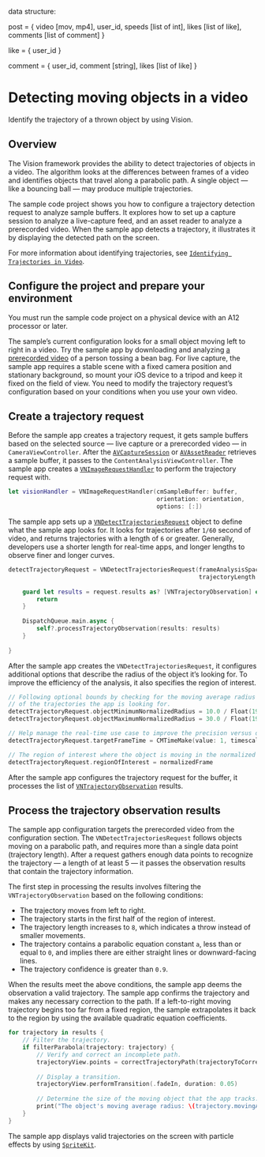 data structure:

post = {
video [mov, mp4],
user_id,
speeds [list of int],
likes [list of like],
comments [list of comment]
}

like = {
user_id
}

comment = {
user_id,
comment [string],
likes [list of like]
}


# Detecting moving objects in a video
Identify the trajectory of a thrown object by using Vision.

## Overview
The Vision framework provides the ability to detect trajectories of objects in a video. The algorithm looks at the differences between frames of a video and identifies objects that travel along a parabolic path. A single object — like a bouncing ball — may produce multiple trajectories.

The sample code project shows you how to configure a trajectory detection request to analyze sample buffers. It explores how to set up a capture session to analyze a live-capture feed, and an asset reader to analyze a prerecorded video. When the sample app detects a trajectory, it illustrates it by displaying the detected path on the screen.

For more information about identifying trajectories, see [`Identifying Trajectories in Video`][0].

## Configure the project and prepare your environment
You must run the sample code project on a physical device with an A12 processor or later.

The sample’s current configuration looks for a small object moving left to right in a video. Try the sample app by downloading and analyzing [a prerecorded video][1] of a person tossing a bean bag. For live capture, the sample app requires a stable scene with a fixed camera position and stationary background, so mount your iOS device to a tripod and keep it fixed on the field of view. You need to modify the trajectory request’s configuration based on your conditions when you use your own video.

## Create a trajectory request
Before the sample app creates a trajectory request, it gets sample buffers based on the selected source — live capture or a prerecorded video — in `CameraViewController`. After the [`AVCaptureSession`][2] or [`AVAssetReader`][3] retrieves a sample buffer, it passes to the `ContentAnalysisViewController`. The sample app creates a [`VNImageRequestHandler`][4] to perform the trajectory request with.

``` swift
let visionHandler = VNImageRequestHandler(cmSampleBuffer: buffer,
                                          orientation: orientation,
                                          options: [:])
```

The sample app sets up a [`VNDetectTrajectoriesRequest`][5] object to define what the sample app looks for. It looks for trajectories after `1/60` second of video, and returns trajectories with a length of `6` or greater. Generally, developers use a shorter length for real-time apps, and longer lengths to observe finer and longer curves.

``` swift
detectTrajectoryRequest = VNDetectTrajectoriesRequest(frameAnalysisSpacing: CMTime(value: 10, timescale: 600),
                                                      trajectoryLength: 6) { [weak self] (request: VNRequest, error: Error?) -> Void in
    
    guard let results = request.results as? [VNTrajectoryObservation] else {
        return
    }
    
    DispatchQueue.main.async {
        self?.processTrajectoryObservation(results: results)
    }
    
}
```

After the sample app creates the `VNDetectTrajectoriesRequest`, it configures additional options that describe the radius of the object it’s looking for. To improve the efficiency of the analysis, it also specifies the region of interest. 

``` swift
// Following optional bounds by checking for the moving average radius
// of the trajectories the app is looking for.
detectTrajectoryRequest.objectMinimumNormalizedRadius = 10.0 / Float(1920.0)
detectTrajectoryRequest.objectMaximumNormalizedRadius = 30.0 / Float(1920.0)

// Help manage the real-time use case to improve the precision versus delay tradeoff.
detectTrajectoryRequest.targetFrameTime = CMTimeMake(value: 1, timescale: 60)

// The region of interest where the object is moving in the normalized image space.
detectTrajectoryRequest.regionOfInterest = normalizedFrame
```

After the sample app configures the trajectory request for the buffer, it processes the list of [`VNTrajectoryObservation`][6] results.

## Process the trajectory observation results
The sample app configuration targets the prerecorded video from the configuration section. The `VNDetectTrajectoriesRequest` follows objects moving on a parabolic path, and requires more than a single data point (trajectory length). After a request gathers enough data points to recognize the trajectory — a length of at least 5 — it passes the observation results that contain the trajectory information. 

The first step in processing the results involves filtering the `VNTrajectoryObservation` based on the following conditions:

- The trajectory moves from left to right.
- The trajectory starts in the first half of the region of interest.
- The trajectory length increases to `8`, which indicates a throw instead of smaller movements.
- The trajectory contains a parabolic equation constant `a`, less than or equal to `0`, and implies there are either straight lines or downward-facing lines.
- The trajectory confidence is greater than `0.9`.

When the results meet the above conditions, the sample app deems the observation a valid trajectory. The sample app confirms the trajectory and makes any necessary correction to the path. If a left-to-right moving trajectory begins too far from a fixed region, the sample extrapolates it back to the region by using the available quadratic equation coefficients.

``` swift
for trajectory in results {
    // Filter the trajectory.
    if filterParabola(trajectory: trajectory) {
        // Verify and correct an incomplete path.
        trajectoryView.points = correctTrajectoryPath(trajectoryToCorrect: trajectory)
        
        // Display a transition.
        trajectoryView.performTransition(.fadeIn, duration: 0.05)
        
        // Determine the size of the moving object that the app tracks.
        print("The object's moving average radius: \(trajectory.movingAverageRadius)")
    }
}
```

The sample app displays valid trajectories on the screen with particle effects by using [`SpriteKit`][7].

[0]: https://developer.apple.com/documentation/vision/identifying_trajectories_in_video
[1]: https://developer.apple.com/sample-code/ml/sample.mov
[2]: https://developer.apple.com/documentation/avfoundation/avcapturesession
[3]: https://developer.apple.com/documentation/avfoundation/avassetreader
[4]: https://developer.apple.com/documentation/vision/vnimagerequesthandler
[5]: https://developer.apple.com/documentation/vision/vndetecttrajectoriesrequest
[6]: https://developer.apple.com/documentation/vision/vntrajectoryobservation
[7]: https://developer.apple.com/documentation/spritekit
